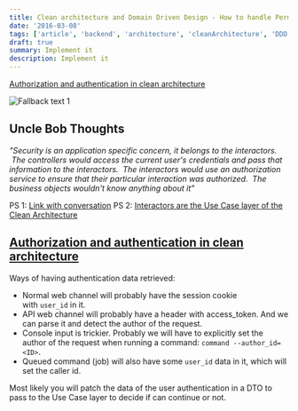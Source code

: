 ```yaml
---
title: Clean architecture and Domain Driven Design - How to handle Permission
date: '2016-03-08'
tags: ['article', 'backend', 'architecture', 'cleanArchitecture', 'DDD', 'domainDrivenDesign', 'authentication', 'read', 'withResume']
draft: true
summary: Implement it
description: Implement it
---
```



[Authorization and authentication in clean architecture](https://lessthan12ms.com/authorization-and-authentication-in-clean-architecture.html)

![Fallback text 1](/static/assets/pasted-image-20230101191301.png)


## Uncle Bob Thoughts

_"Security is an application specific concern, it belongs to the interactors.  The controllers would access the current user's credentials and pass that information to the interactors.  The interactors would use an authorization service to ensure that their particular interaction was authorized.  The business objects wouldn't know anything about it"_

PS 1: [Link with conversation](https://groups.google.com/g/clean-code-discussion/c/wHzmboOEHzo)
PS 2: [Interactors are the Use Case layer of the Clean Architecture](https://stackoverflow.com/questions/36098006/confusing-term-interactors-in-clean-architecture#:~:text=In%20the%20clean%20architecture%20approach,achieve%20the%20Use%20Case%20intention.)

## [Authorization and authentication in clean architecture](https://lessthan12ms.com/authorization-and-authentication-in-clean-architecture.html)

Ways of having authentication data retrieved:

-   Normal web channel will probably have the session cookie with `user_id` in it.
-   API web channel will probably have a header with access_token. And we can parse it and detect the author of the request.
-   Console input is trickier. Probably we will have to explicitly set the author of the request when running a command: `command --author_id=<ID>`.
-   Queued command (job) will also have some `user_id` data in it, which will set the caller id.

Most likely you will patch the data of the user authentication in a DTO to pass to the Use Case layer to decide if can continue or not.

